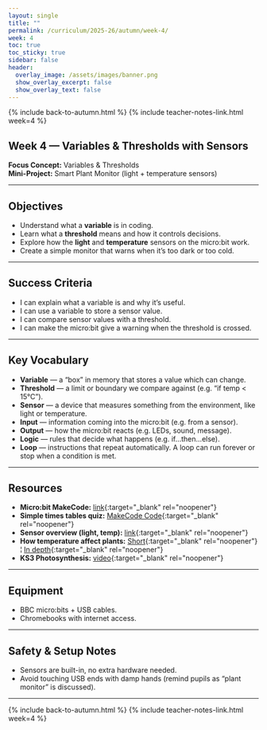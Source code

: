 ```yaml
---
layout: single
title: ""
permalink: /curriculum/2025-26/autumn/week-4/
week: 4
toc: true
toc_sticky: true
sidebar: false
header:
  overlay_image: /assets/images/banner.png
  show_overlay_excerpt: false
  show_overlay_text: false
---
```


{% include back-to-autumn.html %}
{% include teacher-notes-link.html week=4 %}

## Week 4 — Variables & Thresholds with Sensors

**Focus Concept:** Variables & Thresholds  
**Mini-Project:** Smart Plant Monitor (light + temperature sensors)

---

## Objectives
- Understand what a **variable** is in coding.  
- Learn what a **threshold** means and how it controls decisions.  
- Explore how the **light** and **temperature** sensors on the micro:bit work.  
- Create a simple monitor that warns when it’s too dark or too cold.

---

## Success Criteria
- I can explain what a variable is and why it’s useful.  
- I can use a variable to store a sensor value.  
- I can compare sensor values with a threshold.  
- I can make the micro:bit give a warning when the threshold is crossed.

---

## Key Vocabulary
- **Variable** — a “box” in memory that stores a value which can change.  
- **Threshold** — a limit or boundary we compare against (e.g. “if temp < 15°C”).  
- **Sensor** — a device that measures something from the environment, like light or temperature.  
- **Input** — information coming into the micro:bit (e.g. from a sensor).  
- **Output** — how the micro:bit reacts (e.g. LEDs, sound, message).  
- **Logic** — rules that decide what happens (e.g. if…then…else).  
- **Loop** — instructions that repeat automatically. A loop can run forever or stop when a condition is met.  

---

## Resources
- **Micro:bit MakeCode:** [link](https://makecode.microbit.org){:target="_blank" rel="noopener"}
- **Simple times tables quiz:** [MakeCode Code](https://makecode.microbit.org/S35102-48591-68172-69236){:target="_blank" rel="noopener"}  
- **Sensor overview (light, temp):** [link](https://makecode.microbit.org/reference/input){:target="_blank" rel="noopener"}  
- **How temperature affect plants:** [Short](https://youtube.com/shorts/aEq0PoIw3Ek?si=ELEztocGZ6Gp1pTF){:target="_blank" rel="noopener"} ¦ [In depth](https://youtu.be/iKIRYkTrhR8?si=OfkKzhJSSrwhxiYu){:target="_blank" rel="noopener"}
- **KS3 Photosynthesis:** [video](https://youtu.be/vC-NkGbgTUs?si=SaQRG2xz1GCr-ZAz){:target="_blank" rel="noopener"}

---

## Equipment
- BBC micro:bits + USB cables.  
- Chromebooks with internet access.  

---

## Safety & Setup Notes
- Sensors are built-in, no extra hardware needed.  
- Avoid touching USB ends with damp hands (remind pupils as “plant monitor” is discussed).  

---

{% include back-to-autumn.html %}
{% include teacher-notes-link.html week=4 %}
